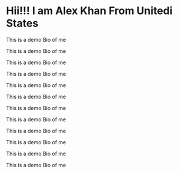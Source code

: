 <h1> Hii!!! I am Alex Khan From Unitedi States</h1>


This is a demo Bio of me

This is a demo Bio of me


This is a demo Bio of me


This is a demo Bio of me


This is a demo Bio of me


This is a demo Bio of me


This is a demo Bio of me


This is a demo Bio of me


This is a demo Bio of me


This is a demo Bio of me


This is a demo Bio of me


This is a demo Bio of me




